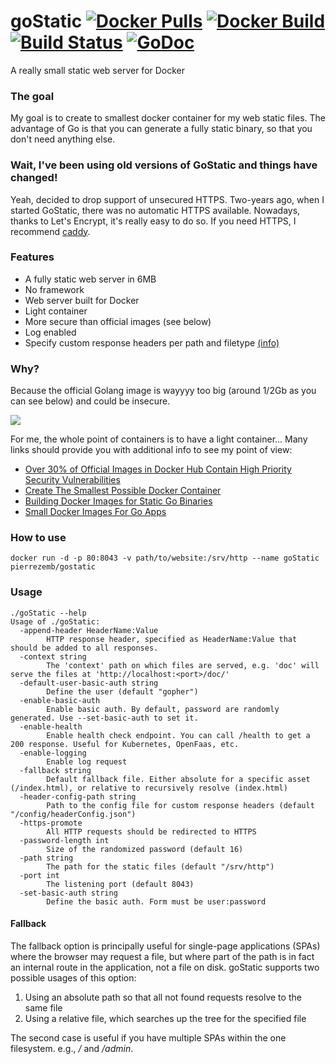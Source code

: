 # goStatic [![Docker Pulls](https://img.shields.io/docker/pulls/pierrezemb/gostatic.svg?style=plastic)](https://hub.docker.com/r/pierrezemb/gostatic/) [![Docker Build](https://img.shields.io/docker/build/pierrezemb/gostatic.svg?style=plastic)](https://hub.docker.com/r/pierrezemb/gostatic/) [![Build Status](https://travis-ci.org/PierreZ/goStatic.svg?branch=master)](https://travis-ci.org/PierreZ/goStatic)  [![GoDoc](https://godoc.org/github.com/PierreZ/goStatic?status.svg)](https://godoc.org/github.com/PierreZ/goStatic)
A really small static web server for Docker

### The goal
My goal is to create to smallest docker container for my web static files. The advantage of Go is that you can generate a fully static binary, so that you don't need anything else.

### Wait, I've been using old versions of GoStatic and things have changed!

Yeah, decided to drop support of unsecured HTTPS. Two-years ago, when I started GoStatic, there was no automatic HTTPS available. Nowadays, thanks to Let's Encrypt, it's really easy to do so. If you need HTTPS, I recommend [caddy](https://caddyserver.com).

### Features
 * A fully static web server in 6MB
 * No framework
 * Web server built for Docker
 * Light container
 * More secure than official images (see below)
 * Log enabled
 * Specify custom response headers per path and filetype [(info)](./docs/header-config.md) 

### Why?
Because the official Golang image is wayyyy too big (around 1/2Gb as you can see below) and could be insecure.

[![](https://badge.imagelayers.io/golang:latest.svg)](https://imagelayers.io/?images=golang:latest 'Get your own badge on imagelayers.io')

For me, the whole point of containers is to have a light container...
Many links should provide you with additional info to see my point of view:

 * [Over 30% of Official Images in Docker Hub Contain High Priority Security Vulnerabilities](http://www.banyanops.com/blog/analyzing-docker-hub/)
 * [Create The Smallest Possible Docker Container](http://blog.xebia.com/2014/07/04/create-the-smallest-possible-docker-container/)
 * [Building Docker Images for Static Go Binaries](https://medium.com/@kelseyhightower/optimizing-docker-images-for-static-binaries-b5696e26eb07)
 * [Small Docker Images For Go Apps](https://www.ctl.io/developers/blog/post/small-docker-images-for-go-apps)

### How to use
```
docker run -d -p 80:8043 -v path/to/website:/srv/http --name goStatic pierrezemb/gostatic
```

### Usage 

```
./goStatic --help
Usage of ./goStatic:
  -append-header HeaderName:Value
        HTTP response header, specified as HeaderName:Value that should be added to all responses.
  -context string
        The 'context' path on which files are served, e.g. 'doc' will serve the files at 'http://localhost:<port>/doc/'
  -default-user-basic-auth string
        Define the user (default "gopher")
  -enable-basic-auth
        Enable basic auth. By default, password are randomly generated. Use --set-basic-auth to set it.
  -enable-health
        Enable health check endpoint. You can call /health to get a 200 response. Useful for Kubernetes, OpenFaas, etc.
  -enable-logging
        Enable log request
  -fallback string
        Default fallback file. Either absolute for a specific asset (/index.html), or relative to recursively resolve (index.html)
  -header-config-path string
        Path to the config file for custom response headers (default "/config/headerConfig.json")
  -https-promote
        All HTTP requests should be redirected to HTTPS
  -password-length int
        Size of the randomized password (default 16)
  -path string
        The path for the static files (default "/srv/http")
  -port int
        The listening port (default 8043)
  -set-basic-auth string
        Define the basic auth. Form must be user:password
```

#### Fallback

The fallback option is principally useful for single-page applications (SPAs) where the browser may request a file, but where part of the path is in fact an internal route in the application, not a file on disk. goStatic supports two possible usages of this option:

1. Using an absolute path so that all not found requests resolve to the same file
2. Using a relative file, which searches up the tree for the specified file

The second case is useful if you have multiple SPAs within the one filesystem. e.g., */* and */admin*.
